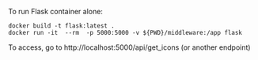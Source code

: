 To run Flask container alone:
```
docker build -t flask:latest .
docker run -it  --rm  -p 5000:5000 -v ${PWD}/middleware:/app flask
```
To access, go to http://localhost:5000/api/get_icons (or another endpoint)